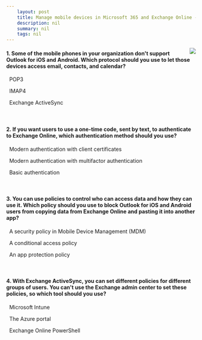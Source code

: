 ```yaml
---
    layout: post
    title: Manage mobile devices in Microsoft 365 and Exchange Online - Summary and knowledge check
    description: nil
    summary: nil
    tags: nil
---
```



 <a target="_blank" href="https://docs.microsoft.com/en-us/learn/modules/m365-messaging-manage-mobile-devices/summary-knowledge-check/"><i class="fas fa-external-link-alt"></i> </a>
 <img align="right" src="https://docs.microsoft.com/en-us/learn/achievements/manage-mobile-devices.svg">
####  1. Some of the mobile phones in your organization don't support Outlook for iOS and Android. Which protocol should you use to let those devices access email, contacts, and calendar?


<i class='far fa-square'></i> &nbsp;&nbsp;POP3

<i class='far fa-square'></i> &nbsp;&nbsp;IMAP4

<i class='fas fa-check-square' style='color: Dodgerblue;'></i> &nbsp;&nbsp;Exchange ActiveSync
<br />
<br />
<br />

####  2. If you want users to use a one-time code, sent by text, to authenticate to Exchange Online, which authentication method should you use?


<i class='far fa-square'></i> &nbsp;&nbsp;Modern authentication with client certificates

<i class='fas fa-check-square' style='color: Dodgerblue;'></i> &nbsp;&nbsp;Modern authentication with multifactor authentication

<i class='far fa-square'></i> &nbsp;&nbsp;Basic authentication
<br />
<br />
<br />

####  3. You can use policies to control who can access data and how they can use it. Which policy should you use to block Outlook for iOS and Android users from copying data from Exchange Online and pasting it into another app?


<i class='far fa-square'></i> &nbsp;&nbsp;A security policy in Mobile Device Management (MDM)

<i class='far fa-square'></i> &nbsp;&nbsp;A conditional access policy

<i class='fas fa-check-square' style='color: Dodgerblue;'></i> &nbsp;&nbsp;An app protection policy
<br />
<br />
<br />

####  4. With Exchange ActiveSync, you can set different policies for different groups of users. You can't use the Exchange admin center to set these policies, so which tool should you use?


<i class='far fa-square'></i> &nbsp;&nbsp;Microsoft Intune

<i class='far fa-square'></i> &nbsp;&nbsp;The Azure portal

<i class='fas fa-check-square' style='color: Dodgerblue;'></i> &nbsp;&nbsp;Exchange Online PowerShell
<br />
<br />
<br />
